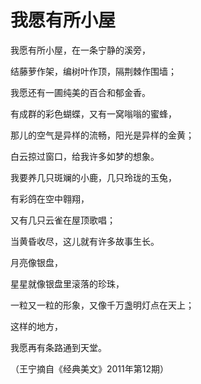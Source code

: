 # 我愿有所小屋

我愿有所小屋，在一条宁静的溪旁， 

结藤萝作架，编树叶作顶，隔荆棘作围墙； 

我愿还有一圃纯美的百合和郁金香。 

有成群的彩色蝴蝶，又有一窝嗡嗡的蜜蜂， 

那儿的空气是异样的流畅，阳光是异样的金黄； 

白云掠过窗口，给我许多如梦的想象。 

我要养几只斑斓的小鹿，几只玲珑的玉兔， 

有彩鸽在空中翱翔， 

又有几只云雀在屋顶歌唱； 

当黄昏收尽，这儿就有许多故事生长。 

月亮像银盘， 

星星就像银盘里滚落的珍珠， 

一粒又一粒的形象，又像千万盏明灯点在天上； 

这样的地方， 

我愿再有条路通到天堂。 

（王宁摘自《经典美文》2011年第12期）